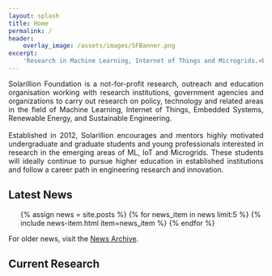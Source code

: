 ```yaml
---
layout: splash
title: Home
permalink: /
header:
    overlay_image: /assets/images/SFBanner.png
excerpt: 
    'Research in Machine Learning, Internet of Things and Microgrids.<br><br>[<i class="fab fa-github"></i> @solarillion](https://github.com/solarillion){: .btn .btn--github}&nbsp;&nbsp;[Join Us!](https://rebrand.ly/sf_admissions){: .btn .btn--danger}'
---
```

<div style="text-align: justify">
Solarillion Foundation is a not-for-profit research, outreach and education organisation working with research institutions, government agencies and organizations to carry out research on policy, technology and related areas in the field of Machine Learning, Internet of Things, Embedded Systems, Renewable Energy, and Sustainable Engineering.
<br><br>
Established in 2012, Solarillion encourages and mentors highly motivated undergraduate and graduate students and young professionals interested in research in the emerging areas of ML, IoT and Microgrids. These students will ideally continue to pursue higher education in established institutions and follow a career path in engineering research and innovation.
</div>

## Latest News
<ul class="fa-ul">
{% assign news = site.posts %}
{% for news_item in news limit:5 %}
    {% include news-item.html item=news_item %}
{% endfor %}
</ul>

For older news, visit the <a href="/news-archive">News Archive</a>.

## Current Research
